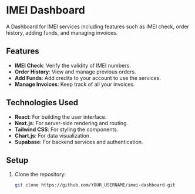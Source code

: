 # IMEI Dashboard

A Dashboard for IMEI services including features such as IMEI check, order history, adding funds, and managing invoices.

## Features

- **IMEI Check**: Verify the validity of IMEI numbers.
- **Order History**: View and manage previous orders.
- **Add Funds**: Add credits to your account to use the services.
- **Manage Invoices**: Keep track of all your invoices.

## Technologies Used

- **React**: For building the user interface.
- **Next.js**: For server-side rendering and routing.
- **Tailwind CSS**: For styling the components.
- **Chart.js**: For data visualization.
- **Supabase**: For backend services and authentication.

## Setup

1. Clone the repository:
   ```bash
   git clone https://github.com/YOUR_USERNAME/imei-dashboard.git

